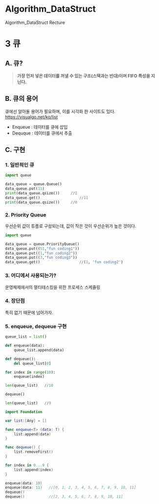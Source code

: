 # Algorithm_DataStruct
Algorithm_DataStruct Recture

3 큐
===========

## A. 큐?

> **가장 먼저 넣은 데이터를 꺼낼 수 있는 구조(스택과는 반대)이며 FIFO 특성을 지닌다.**

## B. 큐의 용어

큐에선 알아둘 용어가 필요하며, 이를 시각화 한 사이트도 있다. <https://visualgo.net/ko/list>

* Enqueue : 데이터를 큐에 삽입 
* Dequque : 데이터를 큐에서 추출

## C. 구현
### 1. 일반적인 큐
  ```python
  import queue

  data_queue = queue.Queue()
  data_queue.put(11)
  print(data_queue.qsize())		//1
  data_queue.get()				    //11
  print(data_queue.qsize())		//0
  ```
  
### 2. Priority Queue

우선순위 값이 튜플로 구성되는데, 값이 작은 것이 우선순위가 높은 것이다.

  ```python
  import queue

  data_queue = queue.PriorityQueue()
  data_queue.put((51,"fun coding1"))
  data_queue.put((1,"fun coding2"))
  data_queue.put((3,"fun coding3"))
  data_queue.get()	                //(1, 'fun coding2')
  ```

### 3. 어디에서 사용되는가?
운영체제에서의 멀티테스킹을 위한 프로세스 스케쥴링

### 4. 장단점
특히 없기 때문에 넘어가자.

### 5. enqueue, dequeue 구현

  ```python
  queue_list = list()

  def enqueue(data):
      queue_list.append(data)

  def dequeue():
      del queue_list[0]

  for index in range(10):
      enqueue(index)

  len(queue_list)	//10

  dequeue()

  len(queue_list)	//9
  ```
  
```swift
import Foundation

var list:[Any] = []

func enqueue<T> (data: T) {
    list.append(data)
}

func dequeue() {
    list.removeFirst()
}

for index in 0...9 {
    list.append(index)
}

enqueue(data: 10)
enqueue(data: 11)   //[0, 1, 2, 3, 4, 5, 6, 7, 8, 9, 10, 11]
dequeue()
dequeue()           //[2, 3, 4, 5, 6, 7, 8, 9, 10, 11]
```
